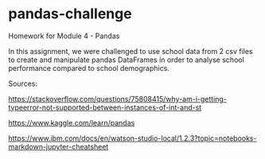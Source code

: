 # pandas-challenge
Homework for Module 4 - Pandas

In this assignment, we were challenged to use school data from 2 csv files to create and manipulate pandas DataFrames in order to analyse school performance compared to school demographics.

Sources:

https://stackoverflow.com/questions/75808415/why-am-i-getting-typeerror-not-supported-between-instances-of-int-and-st

https://www.kaggle.com/learn/pandas

https://www.ibm.com/docs/en/watson-studio-local/1.2.3?topic=notebooks-markdown-jupyter-cheatsheet